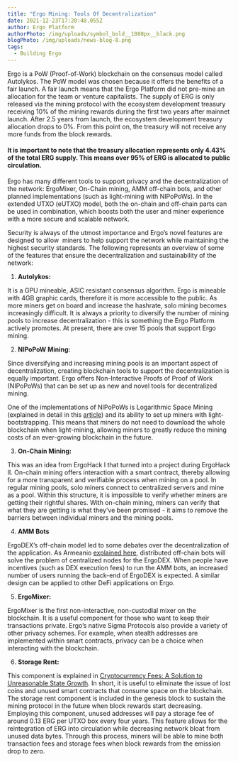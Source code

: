 ```yaml
---
title: "Ergo Mining: Tools Of Decentralization"
date: 2021-12-23T17:20:48.055Z
author: Ergo Platform
authorPhoto: /img/uploads/symbol_bold__1080px__black.png
blogPhoto: /img/uploads/news-blog-8.png
tags:
  - Building Ergo
---
```

<!--StartFragment-->

Ergo is a PoW (Proof-of-Work) blockchain on the consensus model called Autolykos. The PoW model was chosen because it offers the benefits of a fair launch. A fair launch means that the Ergo Platform did not pre-mine an allocation for the team or venture capitalists. The supply of ERG is only released via the mining protocol with the ecosystem development treasury receiving 10% of the mining rewards during the first two years after mainnet launch. After 2.5 years from launch, the ecosystem development treasury allocation drops to 0%. From this point on, the treasury will not receive any more funds from the block rewards.



#### It is important to note that the treasury allocation represents only 4.43% of the total ERG supply. This means over 95% of ERG is allocated to public circulation.



Ergo has many different tools to support privacy and the decentralization of the network: ErgoMixer, On-Chain mining, AMM off-chain bots, and other planned implementations (such as light-mining with NIPoPoWs). In the extended UTXO (eUTXO) model, both the on-chain and off-chain parts can be used in combination, which boosts both the user and miner experience with a more secure and scalable network.



Security is always of the utmost importance and Ergo’s novel features are designed to allow  miners to help support the network while maintaining the highest security standards. The following represents an overview of some of the features that ensure the decentralization and sustainability of the network:



1. **Autolykos:** 

It is a GPU mineable, ASIC resistant consensus algorithm. Ergo is mineable with 4GB graphic cards, therefore it is more accessible to the public. As more miners get on board and increase the hashrate, solo mining becomes increasingly difficult. It is always a priority to diversify the number of mining pools to increase decentralization - this is something the Ergo Platform actively promotes. At present, there are over 15 pools that support Ergo mining.



2. **NIPoPoW Mining:** 

Since diversifying and increasing mining pools is an important aspect of decentralization, creating blockchain tools to support the decentralization is equally important. Ergo offers Non-Interactive Proofs of Proof of Work (NIPoPoWs) that can be set up as new and novel tools for decentralized mining.   



One of the implementations of NIPoPoWs is Logarithmic Space Mining (explained in detail in this [article](https://ergoplatform.org/en/blog/2021-07-19-mining-in-logarithmic-space-nipopow-power-and-ergo/)) and its ability to set up miners with light-bootstrapping. This means that miners do not need to download the whole blockchain when light-mining, allowing miners to greatly reduce the mining costs of an ever-growing blockchain in the future.



3. **On-Chain Mining:**

This was an idea from ErgoHack I that turned into a project during ErgoHack II. On-chain mining offers interaction with a smart contract, thereby allowing for a more transparent and verifiable process when mining on a pool. In regular mining pools, solo miners connect to centralized servers and mine as a pool. Within this structure, it is impossible to verify whether miners are getting their rightful shares. With on-chain mining, miners can verify that what they are getting is what they’ve been promised - it aims to remove the barriers between individual miners and the mining pools.



4. **AMM Bots**

ErgoDEX’s off-chain model led to some debates over the decentralization of the application. As Armeanio [explained here](https://ergoplatform.org/en/blog/2021-10-04-off-chain-logic-and-eutxo/), distributed off-chain bots will solve the problem of centralized nodes for the ErgoDEX. When people have incentives (such as DEX execution fees) to run the AMM bots, an increased number of users running the back-end of ErgoDEX is expected. A similar design can be applied to other DeFi applications on Ergo. 



5. **ErgoMixer:**

ErgoMixer is the first non-interactive, non-custodial mixer on the blockchain. It is a useful component for those who want to keep their transactions private. Ergo’s native Sigma Protocols also provide a variety of other privacy schemes. For example, when stealth addresses are implemented within smart contracts, privacy can be a choice when interacting with the blockchain. 



6. **Storage Rent:**

This component is explained in [Cryptocurrency Fees: A Solution to Unreasonable State Growth](https://ergoplatform.org/en/blog/2021-07-09-cryptocurrency-fees-a-solution-to-unreasonable-state-growth/). In short, it is useful to eliminate the issue of lost coins and unused smart contracts that consume space on the blockchain. The storage rent component is included in the genesis block to sustain the mining protocol in the future when block rewards start decreasing. Employing this component, unused addresses will pay a storage fee of around 0.13 ERG per UTXO box every four years. This feature allows for the reintegration of ERG into circulation while decreasing network bloat from unused data bytes. Through this process, miners will be able to mine both transaction fees and storage fees when block rewards from the emission drop to zero.



<!--EndFragment-->